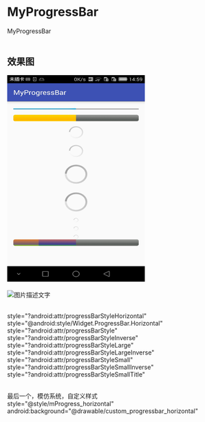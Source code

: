 # MyProgressBar
MyProgressBar
<br/><br/>

## 效果图
<img src="https://github.com/xqgdmg/MyProgressBar/blob/master/imgs/progress.jpeg" width="320" height="480" alt="图片描述文字"/>
<br/><br/>
<img src="https://github.com/xqgdmg/MyProgressBar/blob/master/imgs/progress2.jpeg" width="320" height="480" alt="图片描述文字"/>
<br/><br/>
 
 style="?android:attr/progressBarStyleHorizontal"<br/>
 style="@android:style/Widget.ProgressBar.Horizontal"<br/>
 style="?android:attr/progressBarStyle"<br/>
 style="?android:attr/progressBarStyleInverse"<br/>
 style="?android:attr/progressBarStyleLarge"<br/>
 style="?android:attr/progressBarStyleLargeInverse"<br/>
 style="?android:attr/progressBarStyleSmall"<br/>
 style="?android:attr/progressBarStyleSmallInverse"<br/>
 style="?android:attr/progressBarStyleSmallTitle"<br/><br/>
 
 最后一个，模仿系统，自定义样式 <br/>
 style="@style/mProgress_horizontal"<br/>
 android:background="@drawable/custom_progressbar_horizontal"<br/><br/>
 
 

